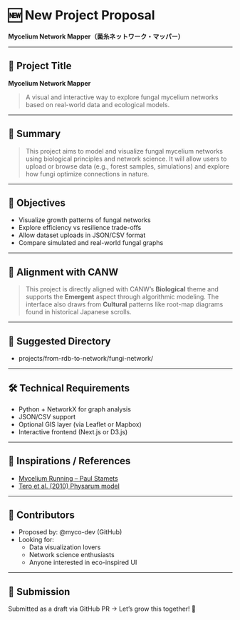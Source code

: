 # 🆕 New Project Proposal

**Mycelium Network Mapper（菌糸ネットワーク・マッパー）**

---

## 📌 Project Title

**Mycelium Network Mapper**

> A visual and interactive way to explore fungal mycelium networks based on real-world data and ecological models.

---

## 🌱 Summary

> This project aims to model and visualize fungal mycelium networks using biological principles and network science. It will allow users to upload or browse data (e.g., forest samples, simulations) and explore how fungi optimize connections in nature.

---

## 🎯 Objectives

- Visualize growth patterns of fungal networks
- Explore efficiency vs resilience trade-offs
- Allow dataset uploads in JSON/CSV format
- Compare simulated and real-world fungal graphs

---

## 🧩 Alignment with CANW

> This project is directly aligned with CANW’s **Biological** theme and supports the **Emergent** aspect through algorithmic modeling. The interface also draws from **Cultural** patterns like root-map diagrams found in historical Japanese scrolls.

---

## 📂 Suggested Directory

- projects/from-rdb-to-network/fungi-network/

---

## 🛠️ Technical Requirements

- Python + NetworkX for graph analysis
- JSON/CSV support
- Optional GIS layer (via Leaflet or Mapbox)
- Interactive frontend (Next.js or D3.js)

---

## 🔗 Inspirations / References

- [Mycelium Running – Paul Stamets](https://en.wikipedia.org/wiki/Mycelium_Running)
- [Tero et al. (2010) Physarum model](https://www.science.org/doi/10.1126/science.1177894)

---

## 🤝 Contributors

- Proposed by: @myco-dev (GitHub)
- Looking for:
  - Data visualization lovers
  - Network science enthusiasts
  - Anyone interested in eco-inspired UI

---

## 📝 Submission

Submitted as a draft via GitHub PR
→ Let’s grow this together! 🌱
